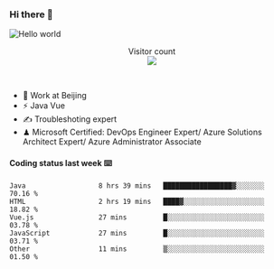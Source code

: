 ### Hi there 👋

<img src="https://raw.githubusercontent.com/sagar-viradiya/sagar-viradiya/master/resources/banner.png" alt="Hello world">
<p align="center"> 
  Visitor count<br/>
  <img src="https://profile-counter.glitch.me/youszoe/count.svg" />
</p>
<br/>

- 🍻 Work at Beijing 
- ⚡ Java Vue
- ✍️ Troubleshoting expert
- ♟  Microsoft Certified: DevOps Engineer Expert/ Azure Solutions Architect Expert/ Azure Administrator Associate

#### Coding status last week ⌨️

<!--START_SECTION:waka-->

```text
Java                  8 hrs 39 mins   █████████████████▓░░░░░░░   70.16 %
HTML                  2 hrs 19 mins   ████▓░░░░░░░░░░░░░░░░░░░░   18.82 %
Vue.js                27 mins         █░░░░░░░░░░░░░░░░░░░░░░░░   03.78 %
JavaScript            27 mins         █░░░░░░░░░░░░░░░░░░░░░░░░   03.71 %
Other                 11 mins         ▒░░░░░░░░░░░░░░░░░░░░░░░░   01.50 %
```

<!--END_SECTION:waka-->

<br/>
<center><img src="http://ghchart.rshah.org/409ba5/yousazoe" alt="" /></center>


